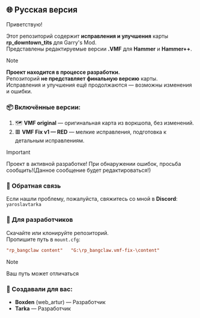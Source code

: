 ## 🌐 Русская версия

Приветствую!

Этот репозиторий содержит **исправления и улучшения** карты **rp_downtown_tits** для Garry's Mod.  
Представлены редактируемые версии **.VMF** для **Hammer** и **Hammer++**.

> [!NOTE]
> **Проект находится в процессе разработки.**  
> Репозиторий **не представляет финальную версию** карты.  
> Исправления и улучшения ещё продолжаются — возможны изменения и ошибки.

### 📦 Включённые версии:

1. 🗺️ **VMF original** — оригинальная карта из воркшопа, без изменений.  
2. 🟥 **VMF Fix v1 — RED** — мелкие исправления, подготовка к детальным исправлениям.

> [!IMPORTANT]
> Проект в активной разработке! При обнаружении ошибок, просьба сообщить!(Данное сообщение будет редактироваться!)

### 💬 Обратная связь

Если нашли проблему, пожалуйста, свяжитесь со мной в **Discord**: `yaroslavtarka`

### 🔧 Для разработчиков

Скачайте или клонируйте репозиторий.  
Пропишите путь в `mount.cfg`:

```cfg
"rp_bangclaw content"	"G:\rp_bangclaw.vmf-fix-\content"
```

> [!NOTE]
> Ваш путь может отличаться

### 🙌 Создавали для вас:
 
- **Boxden** (web_artur) — Разработчик
- **Tarka** — Разработчик
